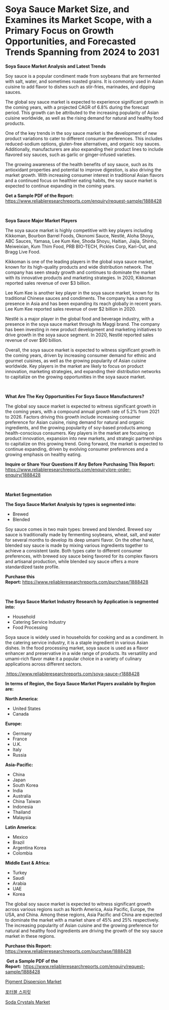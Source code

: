 <p><h1>Soya Sauce Market Size, and Examines its Market Scope, with a Primary Focus on Growth Opportunities, and Forecasted Trends Spanning from 2024 to 2031</h1></p><p><strong>Soya Sauce Market Analysis and Latest Trends</strong></p>
<p><p>Soy sauce is a popular condiment made from soybeans that are fermented with salt, water, and sometimes roasted grains. It is commonly used in Asian cuisine to add flavor to dishes such as stir-fries, marinades, and dipping sauces.</p><p>The global soy sauce market is expected to experience significant growth in the coming years, with a projected CAGR of 6.8% during the forecast period. This growth can be attributed to the increasing popularity of Asian cuisine worldwide, as well as the rising demand for natural and healthy food products.</p><p>One of the key trends in the soy sauce market is the development of new product variations to cater to different consumer preferences. This includes reduced-sodium options, gluten-free alternatives, and organic soy sauces. Additionally, manufacturers are also expanding their product lines to include flavored soy sauces, such as garlic or ginger-infused varieties.</p><p>The growing awareness of the health benefits of soy sauce, such as its antioxidant properties and potential to improve digestion, is also driving the market growth. With increasing consumer interest in traditional Asian flavors and a continued focus on healthier eating habits, the soy sauce market is expected to continue expanding in the coming years.</p></p>
<p><strong>Get a Sample PDF of the Report:&nbsp;</strong> <a href="https://www.reliableresearchreports.com/enquiry/request-sample/1888428">https://www.reliableresearchreports.com/enquiry/request-sample/1888428</a></p>
<p>&nbsp;</p>
<p><strong>Soya Sauce Major Market Players</strong></p>
<p><p>The soya sauce market is highly competitive with key players including Kikkoman, Bourbon Barrel Foods, Okonomi Sauce, Nestlé, Aloha Shoyu, ABC Sauces, Yamasa, Lee Kum Kee, Shoda Shoyu, Haitian, Jiajia, Shinho, Meiweixian, Kum Thim Food, PRB BIO-TECH, Pickles Corp, Kari-Out, and Bragg Live Food.</p><p>Kikkoman is one of the leading players in the global soya sauce market, known for its high-quality products and wide distribution network. The company has seen steady growth and continues to dominate the market with its innovative products and marketing strategies. In 2020, Kikkoman reported sales revenue of over $3 billion.</p><p>Lee Kum Kee is another key player in the soya sauce market, known for its traditional Chinese sauces and condiments. The company has a strong presence in Asia and has been expanding its reach globally in recent years. Lee Kum Kee reported sales revenue of over $2 billion in 2020.</p><p>Nestlé is a major player in the global food and beverage industry, with a presence in the soya sauce market through its Maggi brand. The company has been investing in new product development and marketing initiatives to drive growth in the soya sauce segment. In 2020, Nestlé reported sales revenue of over $90 billion.</p><p>Overall, the soya sauce market is expected to witness significant growth in the coming years, driven by increasing consumer demand for ethnic and gourmet cuisines, as well as the growing popularity of Asian cuisine worldwide. Key players in the market are likely to focus on product innovation, marketing strategies, and expanding their distribution networks to capitalize on the growing opportunities in the soya sauce market.</p></p>
<p>&nbsp;</p>
<p><strong>What Are The Key Opportunities For Soya Sauce Manufacturers?</strong></p>
<p><p>The global soy sauce market is expected to witness significant growth in the coming years, with a compound annual growth rate of 5.2% from 2021 to 2026. Factors driving this growth include increasing consumer preference for Asian cuisine, rising demand for natural and organic ingredients, and the growing popularity of soy-based products among health-conscious consumers. Key players in the market are focusing on product innovation, expansion into new markets, and strategic partnerships to capitalize on this growing trend. Going forward, the market is expected to continue expanding, driven by evolving consumer preferences and a growing emphasis on healthy eating.</p></p>
<p><strong>Inquire or Share Your Questions If Any Before Purchasing This Report:</strong> <a href="https://www.reliableresearchreports.com/enquiry/pre-order-enquiry/1888428">https://www.reliableresearchreports.com/enquiry/pre-order-enquiry/1888428</a></p>
<p>&nbsp;</p>
<p><strong>Market Segmentation</strong></p>
<p><strong>The Soya Sauce Market Analysis by types is segmented into:</strong></p>
<p><ul><li>Brewed</li><li>Blended</li></ul></p>
<p><p>Soy sauce comes in two main types: brewed and blended. Brewed soy sauce is traditionally made by fermenting soybeans, wheat, salt, and water for several months to develop its deep umami flavor. On the other hand, blended soy sauce is made by mixing various ingredients together to achieve a consistent taste. Both types cater to different consumer preferences, with brewed soy sauce being favored for its complex flavors and artisanal production, while blended soy sauce offers a more standardized taste profile.</p></p>
<p><strong>Purchase this Report:&nbsp;</strong><a href="https://www.reliableresearchreports.com/purchase/1888428">https://www.reliableresearchreports.com/purchase/1888428</a></p>
<p>&nbsp;</p>
<p><strong>The Soya Sauce Market Industry Research by Application is segmented into:</strong></p>
<p><ul><li>Household</li><li>Catering Service Industry</li><li>Food Processing</li></ul></p>
<p><p>Soya sauce is widely used in households for cooking and as a condiment. In the catering service industry, it is a staple ingredient in various Asian dishes. In the food processing market, soya sauce is used as a flavor enhancer and preservative in a wide range of products. Its versatility and umami-rich flavor make it a popular choice in a variety of culinary applications across different sectors.</p></p>
<p><a href="https://www.reliableresearchreports.com/soya-sauce-r1888428">&nbsp;https://www.reliableresearchreports.com/soya-sauce-r1888428</a></p>
<p><strong>In terms of Region, the Soya Sauce Market Players available by Region are:</strong></p>
<p>
    <p> <strong> North America: </strong>
        <ul>
            <li>United States</li>
            <li>Canada</li>
        </ul>
        </p> 
    <p> <strong> Europe: </strong>
        <ul>
            <li>Germany</li>
            <li>France</li>
            <li>U.K.</li>
            <li>Italy</li>
            <li>Russia</li>
        </ul>
        </p> 
    <p> <strong> Asia-Pacific: </strong>
        <ul>
            <li>China</li>
            <li>Japan</li>
            <li>South Korea</li>
            <li>India</li>
            <li>Australia</li>
            <li>China Taiwan</li>
            <li>Indonesia</li>
            <li>Thailand</li>
            <li>Malaysia</li>
        </ul>
        </p> 
    <p> <strong> Latin America: </strong>
        <ul>
            <li>Mexico</li>
            <li>Brazil</li>
            <li>Argentina Korea</li>
            <li>Colombia</li>
        </ul>
        </p> 
    <p> <strong> Middle East & Africa: </strong>
        <ul>
            <li>Turkey</li>
            <li>Saudi</li>
            <li>Arabia</li>
            <li>UAE</li>
            <li>Korea</li>
        </ul>
    </p>
    </p>
<p><p>The global soy sauce market is expected to witness significant growth across various regions such as North America, Asia Pacific, Europe, the USA, and China. Among these regions, Asia Pacific and China are expected to dominate the market with a market share of 45% and 25% respectively. The increasing popularity of Asian cuisine and the growing preference for natural and healthy food ingredients are driving the growth of the soy sauce market in these regions.</p></p>
<p><strong>Purchase this Report: </strong><a href="https://www.reliableresearchreports.com/purchase/1888428">https://www.reliableresearchreports.com/purchase/1888428</a></p>
<p>&nbsp;<strong>Get a Sample PDF of the Report:&nbsp;&nbsp;</strong><a href="https://www.reliableresearchreports.com/enquiry/request-sample/1888428">https://www.reliableresearchreports.com/enquiry/request-sample/1888428</a></p>
<p><strong></strong></p>
<p><p><a href="https://www.linkedin.com/pulse/pigment-dispersion-market-size-2024-2031-global-industrial-jbppf?trackingId=LlBu7Mn83RlbyzfpB5PPzw%3D%3D">Pigment Dispersion Market</a></p><p><a href="https://medium.com/@sweetums856856/%EC%88%98%EC%9E%85%EC%A7%80-%EC%8A%A4%ED%94%BC%EB%A6%BF-%EC%8B%9C%EC%9E%A5-%EC%84%B1%EA%B3%B5%EC%A0%81%EC%9D%B8-%EB%B9%84%EC%A7%80%EB%8B%88%EC%8A%A4-%EC%A0%84%EB%9E%B5-%EC%98%88%EC%B8%A1%EC%9D%98-%ED%95%B5%EC%8B%AC%EC%9D%80-2031%EB%85%84%EA%B9%8C%EC%A7%80%EC%9E%85%EB%8B%88%EB%8B%A4-5da49c528406">포터블 스피릿</a></p><p><a href="https://www.linkedin.com/pulse/soda-crystals-market-size-reflecting-forecast-till-2031-type-uv7cf?trackingId=HRcR5PU3PTd89n0jOFyNlg%3D%3D">Soda Crystals Market</a></p></p>